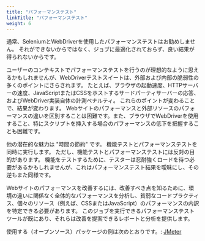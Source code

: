 ```yaml
---
title: "パフォーマンステスト"
linkTitle: "パフォーマンステスト"
weight: 6
---
```



通常、SeleniumとWebDriverを使用したパフォーマンステストはお勧めしません。
それができないからではなく、ジョブに最適化されておらず、良い結果が得られないからです。

ユーザーのコンテキストでパフォーマンステストを行うのが理想的なように思えるかもしれませんが、WebDriverテストスイートは、外部および内部の脆弱性の多くのポイントにさらされます。
たとえば、ブラウザの起動速度、HTTPサーバーの速度、JavaScriptまたはCSSをホストするサードパーティサーバーの応答、およびWebDriver実装自体の計測ペナルティ。 これらのポイントが変わることで、結果が変わります。 Webサイトのパフォーマンスと外部リソースのパフォーマンスの違いを区別することは困難です。また、ブラウザでWebDriverを使用すること、特にスクリプトを挿入する場合のパフォーマンスの低下を把握することも困難です。

他の潜在的な魅力は "時間の節約" です。
機能テストとパフォーマンステストを同時に実行します。
ただし、機能テストとパフォーマンステストには反対の目的があります。
機能をテストするために、テスターは忍耐強くロードを待つ必要があるかもしれませんが、これはパフォーマンステスト結果を曖昧にし、その逆もまた同様です。

Webサイトのパフォーマンスを改善するには、改善すべき点を知るために、環境の違いに関係なく全体的なパフォーマンスを分析し、貧弱なコードプラクティス、個々のリソース（例えば、CSSまたはJavaScript）のパフォーマンスの内訳を特定できる必要があります。
このジョブを実行できるパフォーマンステストツールが既にあり、それらは改善を提案できるレポートと分析を提供します。

使用する（オープンソース）パッケージの例は次のとおりです。: [JMeter](//jmeter.apache.org/)
